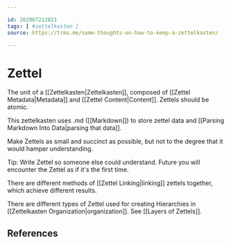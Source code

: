 ```yaml
---

id: 202007212021
tags: [ #zettelkasten ]
source: https://trms.me/some-thoughts-on-how-to-keep-a-zettelkasten/

---
```


# Zettel

The unit of a [[Zettelkasten|Zettelkasten]], composed of [[Zettel Metadata|Metadata]] and [[Zettel Content|Content]]. Zettels should be atomic.

This zettelkasten uses .md ([[Markdown]]) to store zettel data and [[Parsing Markdown Into Data|parsing that data]].

Make Zettels as small and succinct as possible, but not to the degree that it would hamper understanding.

Tip: Write Zettel so someone else could understand. Future you will encounter the Zettel as if it's the first time.

There are different methods of [[Zettel Linking|linking]] zettels together, which achieve different results.

There are different types of Zettel used for creating Hierarchies in [[Zettelkasten Organization|organization]]. See [[Layers of Zettels]].

## References
